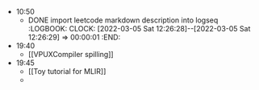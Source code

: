 - 10:50
	- DONE import leetcode markdown description into logseq
	  :LOGBOOK:
	  CLOCK: [2022-03-05 Sat 12:26:28]--[2022-03-05 Sat 12:26:29] =>  00:00:01
	  :END:
- 19:40
	- [[VPUXCompiler spilling]]
- 19:45
	- [[Toy tutorial for MLIR]]
	-